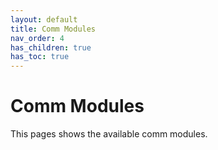 ```yaml
---
layout: default
title: Comm Modules
nav_order: 4
has_children: true
has_toc: true
---
```


# Comm Modules
This pages shows the available comm modules.